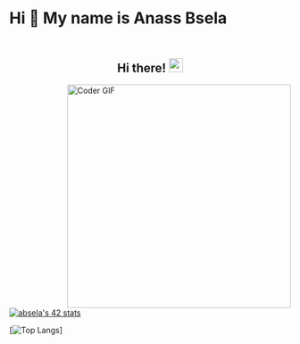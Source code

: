 # Hi 👋 My name is Anass Bsela
<h2 align="center">
 <abc>
  <br>Hi there! <img src="https://user-images.githubusercontent.com/42378118/110234147-e3259600-7f4e-11eb-95be-0c4047144dea.gif" width="25"><br>
 </abc>
</h2>

<div>
 <img width="400" align="right" src="https://media.giphy.com/media/SWoSkN6DxTszqIKEqv/giphy.gif" alt="Coder GIF">
</div>

 [![absela's 42 stats](https://badge.mediaplus.ma/greenbinary/absela)](https://github.com/oakoudad/badge42)

[![Top Langs](https://github-readme-stats.vercel.app/api/top-langs/?username=absela&layout=compact&theme=tokyonight)]

